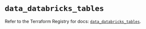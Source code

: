 # `data_databricks_tables`

Refer to the Terraform Registry for docs: [`data_databricks_tables`](https://registry.terraform.io/providers/databricks/databricks/1.63.0/docs/data-sources/tables).
